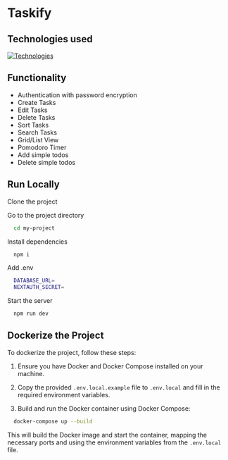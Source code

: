 # Taskify


## Technologies used

[![Technologies](https://skillicons.dev/icons?i=ts,tailwind,prisma,mongodb,nextjs,react,github)](https://skillicons.dev)


## Functionality

- Authentication with password encryption
- Create Tasks
- Edit Tasks
- Delete Tasks
- Sort Tasks
- Search Tasks
- Grid/List View
- Pomodoro Timer
- Add simple todos
- Delete simple todos

## Run Locally

Clone the project


Go to the project directory

```bash
  cd my-project
```

Install dependencies

```bash
  npm i
```

Add .env

```bash
  DATABASE_URL=
  NEXTAUTH_SECRET=
```

Start the server

```bash
  npm run dev
```

## Dockerize the Project

To dockerize the project, follow these steps:

1. Ensure you have Docker and Docker Compose installed on your machine.

2. Copy the provided `.env.local.example` file to `.env.local` and fill in the required environment variables.

3. Build and run the Docker container using Docker Compose:

```bash
  docker-compose up --build
```

This will build the Docker image and start the container, mapping the necessary ports and using the environment variables from the `.env.local` file.
